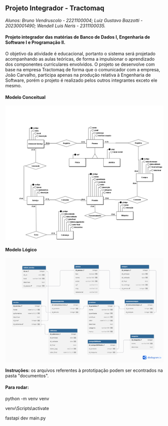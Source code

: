 ## Projeto Integrador - Tractomaq
*Alunos: Bruno Vendruscolo - 2221100004; Luiz Gustavo Bazzotti - 20230001490; Wendell Luis Neris - 2311100035.*

#### Projeto integrador das matérias de Banco de Dados I, Engenharia de Software I e Programação II. 
O objetivo da atividade é educacional, portanto o sistema será projetado acompanhando as aulas teóricas, de forma a impulsionar o aprendizado dos componentes curriculares envolvidos. O projeto se desenvolve com base na empresa Tractomaq de forma que o comunicador com a empresa, João Carvalho, participa apenas na produção relativa à Engenharia de Software, porém o projeto é realizado pelos outros integrantes exceto ele mesmo.  

#### Modelo Conceitual
![Imagem do diagrama ER do modelo conceitual do projeto](/documentos/Conceptual%20Model.png "Modelo conceitual - Tractomaq")

#### Modelo Lógico
![Imagem do diagrama do modelo lógico do projeto](/documentos/Logical%20Model.png "Modelo lógico - Tractomaq")

**Instruções:** os arquivos referentes à prototipação podem ser econtrados na pasta "documentos".

#### Para rodar:
python -m venv venv

venv\Scripts\activate

fastapi dev main.py
